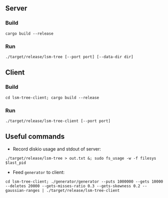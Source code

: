 ## Server

### Build
```shell
cargo build --release
```

### Run
```
./target/release/lsm-tree [--port port] [--data-dir dir]
```

## Client

### Build
```shell
cd lsm-tree-client; cargo build --release
```

### Run
```
./target/release/lsm-tree-client [--port port]
```

## Useful commands

- Record diskio usage and stdout of server:

```shell
./target/release/lsm-tree > out.txt &; sudo fs_usage -w -f filesys $last_pid
```

- Feed `generator` to client:

```
cd lsm-tree-client; ./generator/generator --puts 1000000 --gets 10000 --deletes 20000 --gets-misses-ratio 0.3 --gets-skewness 0.2 --gaussian-ranges | ./target/release/lsm-tree-client
```